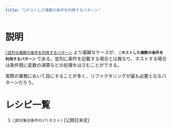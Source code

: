```yaml
---
title: "🔖ネストした複数の条件を利用するパターン"
---
```


# 説明

[`🔖並列な複数の条件を利用するパターン`](./p_parallel_if) より複雑なケースが、 **`🔖ネストした複数の条件を利用するパターン`** である。並列に条件を記載する場合とは異なり、ネストする場合は条件間に変数の演算などの処理をはさむことができる。

実際の業務において目にすることが多く、リファクタリングが最も必要となるパターンだろう。


# レシピ一覧

1. `🧪部分集合条件のif(ネスト)` [公開日未定]

